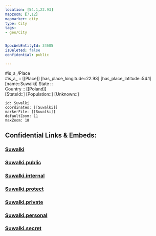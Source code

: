 ```yaml
---
location: [54.1,22.93] 
mapzoom: [7,12] 
mapmarker: city 
type: City
tags:
- geo/City


SpocWebEntityId: 34685
isDeleted: false
confidential: public

---
```

#is_a_/Place  
#is_a_ :: [[Place]] 
[has_place_longitude::22.93] 
[has_place_latitude::54.1] 
[name::Suwalki] 
State ::  
Country :: [[Poland]]  
[StateId::] 
[Population::] 
[Unknown::] 


```leaflet
id: Suwalki
coordinates: [[Suwalki]] 
markerFile: [[Suwalki]] 
defaultZoom: 11 
maxZoom: 18
```


## Confidential Links & Embeds: 

### [Suwalki](/_Standards/Earth/Continent/Europe/Europe~East/Poland/Provinces~Poland/Podlachian/City/Suwalki.md) 

### [Suwalki.public](/_public/Earth/Continent/Europe/Europe~East/Poland/Provinces~Poland/Podlachian/City/Suwalki.public.md) 

### [Suwalki.internal](/_internal/Earth/Continent/Europe/Europe~East/Poland/Provinces~Poland/Podlachian/City/Suwalki.internal.md) 

### [Suwalki.protect](/_protect/Earth/Continent/Europe/Europe~East/Poland/Provinces~Poland/Podlachian/City/Suwalki.protect.md) 

### [Suwalki.private](/_private/Earth/Continent/Europe/Europe~East/Poland/Provinces~Poland/Podlachian/City/Suwalki.private.md) 

### [Suwalki.personal](/_personal/Earth/Continent/Europe/Europe~East/Poland/Provinces~Poland/Podlachian/City/Suwalki.personal.md) 

### [Suwalki.secret](/_secret/Earth/Continent/Europe/Europe~East/Poland/Provinces~Poland/Podlachian/City/Suwalki.secret.md)

